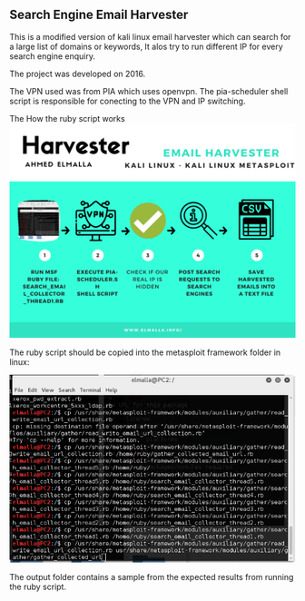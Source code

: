 ## Search Engine Email Harvester  

This is a modified version of kali linux email harvester which can search for a large list of domains or keywords, It alos try to run different 
IP for every search engine enquiry. 

The project was developed on 2016.

The VPN used was from PIA which uses openvpn. The pia-scheduler shell script is responsible for conecting to the VPN and IP switching. 

The How the ruby script works
![alt text](https://github.com/elmalla/search_engine_email_harvester/blob/main/images/main.png?raw=true)


The ruby script should be copied into the metasploit framework folder in linux:

![alt text](https://github.com/elmalla/search_engine_email_harvester/blob/main/images/script_location.png?raw=true)

 
The output folder contains a sample from the expected results from running the ruby script.